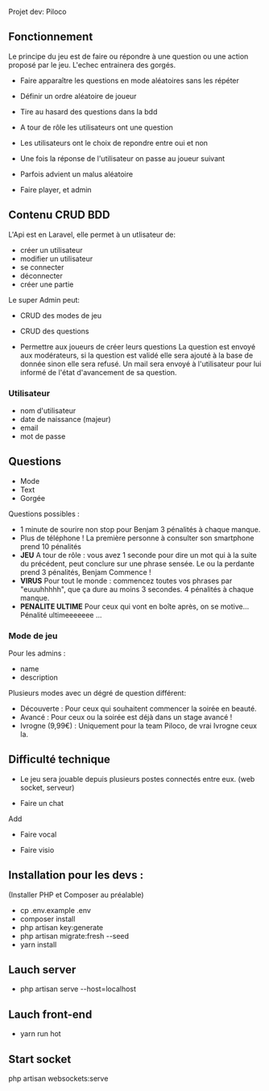 Projet dev: Piloco

## Fonctionnement

Le principe du jeu est de faire ou répondre à une question ou une action proposé par le jeu. L'echec entrainera des gorgés.


- Faire apparaître les questions en mode aléatoires sans les répéter

- Définir un ordre aléatoire de joueur

- Tire au hasard des questions dans la bdd

- A tour de rôle les utilisateurs ont une question

- Les utilisateurs ont le choix de repondre entre oui et non

- Une fois la réponse de l'utilisateur on passe au joueur suivant

- Parfois advient un malus aléatoire

- Faire player, et admin

## Contenu CRUD BDD

L'Api est en Laravel, elle permet à un utlisateur de:

- créer un utilisateur
- modifier un utilisateur
- se connecter 
- déconnecter
- créer une partie


Le super Admin peut:

- CRUD des modes de jeu
- CRUD des questions

- Permettre aux joueurs de créer leurs questions
La question est envoyé aux modérateurs, si la question est validé elle sera ajouté à la base de donnée sinon elle sera refusé.
Un mail sera envoyé à l'utilisateur pour lui informé de l'état d'avancement de sa question.

### Utilisateur

- nom d'utilisateur
- date de naissance (majeur)
- email
- mot de passe

## Questions
- Mode
- Text
- Gorgée

Questions possibles :

- 1 minute de sourire non stop pour Benjam 3 pénalités à chaque manque.
- Plus de téléphone ! La première personne à consulter son smartphone prend 10 pénalités
- **JEU** A tour de rôle : vous avez 1 seconde pour dire un mot qui à la suite du précédent, peut conclure sur une phrase sensée. Le ou la perdante prend 3 pénalités, Benjam Commence !
- **VIRUS** Pour tout le monde : commencez toutes vos phrases par "euuuhhhhh", que ça dure au moins 3 secondes. 4 pénalités à chaque manque.
- **PENALITE ULTIME** Pour ceux qui vont en boîte après, on se motive... Pénalité ultimeeeeeee ...

### Mode de jeu
Pour les admins :
- name
- description

Plusieurs modes avec un dégré de question différent:
- Découverte : Pour ceux qui souhaitent commencer la soirée en beauté.
- Avancé : Pour ceux ou la soirée est déjà dans un stage avancé !
- Ivrogne (9,99€) : Uniquement pour la team Piloco, de vrai Ivrogne ceux la.

## Difficulté technique

- Le jeu sera jouable depuis plusieurs postes connectés entre eux. (web socket, serveur)

- Faire un chat

Add
- Faire vocal

- Faire visio


## Installation pour les devs :
(Installer PHP et Composer au préalable)

- cp .env.example .env
- composer install
- php artisan key:generate
- php artisan migrate:fresh --seed
- yarn install

## Lauch server
- php artisan serve --host=localhost

## Lauch front-end
- yarn run hot

## Start socket
php artisan websockets:serve
